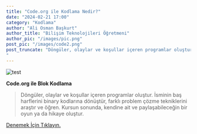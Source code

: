 ```yaml
---
title: "Code.org ile Kodlama Nedir?"
date: "2024-02-21 17:00"
category: "Kodlama"
author: "Ali Osman Başkurt"
author_title: "Bilişim Teknolojileri Öğretmeni"
author_pic: "/images/pic.png"
post_pic: "/images/code2.png"
post_truncate: "Döngüler, olaylar ve koşullar içeren programlar oluştur. İsminin baş harflerini binary kodlarına dönüştür, farklı problem çözme tekniklerini araştır ve öğren. Kursun sonunda, kendine ait ve paylaşabileceğin bir oyun ya da hikaye oluştur.
"
---
```


![test](/images/code2.png)

**Code.org ile Blok Kodlama**

> Döngüler, olaylar ve koşullar içeren programlar oluştur. İsminin baş harflerini binary kodlarına dönüştür, farklı problem çözme tekniklerini araştır ve öğren. Kursun sonunda, kendine ait ve paylaşabileceğin bir oyun ya da hikaye oluştur.

[Denemek İçin Tıklayın.](https://studio.code.org/s/coursec-2021)

